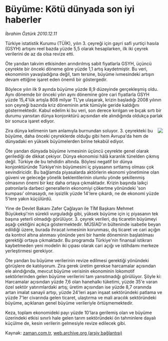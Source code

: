 # Büyüme: Kötü dünyada son iyi haberler

*İbrahim Öztürk 2010.12.11*

<td class="columnist-detail">
<p>Türkiye istatistik Kurumu (TÜİK), yılın 3. çeyreği için gayri safi yurtiçi hasıla (GSYH) artışını reel bazda yüzde 5,5 olarak hesaplarken, ilk iki çeyrek verilerini de az da olsa revize etti.</p>
<p>
<div id="haberMetinDiv">
<p>Öte yandan takvim etkisinden arındırılmış sabit fiyatlarla GSYH, üçüncü çeyrekte bir önceki döneme göre yüzde 1,1 artış kaydetmiştir. Bu veri, ekonominin yavaşladığına değil, tam tersine, büyüme ivmesindeki artışın devam ettiğine işaret eden önemli bir göstergedir.
<p> Böylece yılın ilk 9 ayında büyüme yüzde 8,9 düzeyinde gerçekleşmiş oldu. Aynı dönemde bir önceki yılın aynı dönemine göre cari fiyatlarla GSYH yüzde 15,4'lük artışla 808 milyar TL'ye ulaşarak, krizin başladığı 2008 yılının son çeyreği bazında kriz döneminin artık tümüyle geride kaldığını göstermektedir. Kabul edelim ki bu veri, son derece kırılgan ve bıçak sırtı bir durumu yansıtan dünya konjonktürü açısından ele alındığında oldukça parlak bir sonuca işaret ediyor. 
<p><img align="right" border="0" src="http://web.archive.org/web/20101224005502im_/http://medya.zaman.com.tr/2010/12/11/buyume2.png"/>
<p>Zira dünya kelimenin tam anlamıyla burnundan soluyor. 3. çeyrekteki bu büyüme, daha önceki çeyreklerde olduğu gibi hem Avrupa'da hem de dünyadaki en yüksek büyümelerden birine tekabül ediyor.
<p> Öte yandan dünyada büyüme ivmesinin üçüncü çeyrekte genel olarak gerilediği de dikkat çekiyor. Dünya ekonomisi hâlâ karanlık tünelden çıkmış değil. Türkiye de bu tehdidin altında. Böylesi negatif bir dünya konjonktüründe Türkiye'nin büyümesini iç piyasanın sırtlamış olması çok sevindiricidir. Bu bağlamda piyasalarda aktörlerin ekonomi yönetimine olan güveni ve geleceğe yönelik beklentilerinin olumlu yönde şekillenmiş olmasının önemi bir kez daha ortaya çıkmaktadır. Krizin başında laikçi patronlarla darbeci generallerin ekonomiyi çökertme yönündeki 'son kumpası' olmasaydı, ne işsizlik yüzde 14'lere çıkardı, ne de ekonomi yüzde 5'lere yakın küçülürdü.
<p> Yine de Devlet Bakanı Zafer Çağlayan ile TİM Başkanı Mehmet Büyükekşi'nin sürekli vurguladığı gibi, yüksek büyüme için iç piyasanın tek başına yeterli olmadığı görülüyor. 3. çeyrek verileri, dış ticaretin büyümeyi aşağı çektiğini açıkça göstermektedir. MÜSİAD'ın bülteninde isabetle beyan edildiği üzere, burada ihracat ivmesinin korunması, dış ticaret ve cari açığın da kontrol altına alınması yönünde yeni bir hamle döneminin başlatılması gerektiği ortaya çıkmaktadır. Bu programda Türkiye'nin finansal istikrarı kaybetmeden yeni modelin iki çıpası olarak cari açığı ve istihdamı merkeze yerleştirmesi gerekiyor.
<p> Öte yandan bu büyüme verilerinin revize edilmesi gerektiği yönündeki görüşlere de katılıyorum. Zira gerek üretim gerekse harcamalar açısından ele alındığında, mevcut büyüme verisinin ekonominin lokomotif sektörlerinden gelen büyüme verilerini tam yansıtmadığı görülüyor. Şöyle ki: Harcamalar açısından yüzde 7,6 olan hanehalkı tüketimi, yüzde 35'e varan özel sektör yatırımlardaki artış; üretim açısından ise yüzde 8,7 oranında artan imalat sanayii artışı, yüzde 24'leri aşan inşaat sektöründeki patlama ve yüzde 7'ler civarında gelen ticaret, ulaştırma ve mali aracılık sektöründeki büyüme, açıklanan genel büyüme verileriyle örtüşmemektedir.
<p> Keza, toplam ekonomideki payı yüzde 10'lara gerilemiş olan ve büyüme üzerindeki etkisi sınırlı hale gelen tarım sektöründeki ön tahminlere dayalı küçülme de, kesin verilerin gelmesiyle revize edilecek gibi.
<p></p></p></p></p></p></p></p></p></p></div>
</p>
<a href="http://web.archive.org/web/20101224005502/mailto:i.ozturk@zaman.com.tr">
</a></td>

Kaynak: [zaman.com.tr](http://zaman.com.tr/yazar.do?yazino=1063672), [web.archive.org (arşiv bağlantısı)](http://web.archive.org/web/20101224005502/http://www.zaman.com.tr:80/yazar.do?yazino=1063672)

